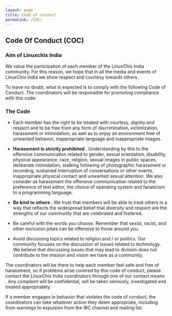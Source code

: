 ```yaml
---
layout: page
title: Code of conduct
permalink: /COC/
---
```


## Code Of Conduct (COC)

### Aim of Linuxchix India

We value the participation of each member of the LinuxChix India community. For this reason, we hope that in all the media and events of LinuxChix India we show respect and courtesy towards others.




To leave no doubt, what is expected is to comply with the following Code of Conduct. The coordinators will be responsible for promoting compliance with this code:

### The Code

* Each member has the right to be treated with courtesy, dignity and respect and to be free from any form of discrimination, victimization, harassment or intimidation; as well as to enjoy an environment free of unwanted behavior, inappropriate language and inappropriate images.<br>


* **Harassment is strictly prohibited** . Understanding by this to the offensive communication related to gender, sexual orientation, disability, physical appearance, race, religion, sexual images in public spaces, deliberate intimidation, stalking following of photographic harassment or recording, sustained interruption of conversations or other events, inappropriate physical contact and unwanted sexual attention. We also consider as harassment the offensive communication related to the preference of text editor, the choice of operating system and fanaticism to a programming language.<br>


* **Be kind to others** : We trust that members will be able to treat others in a way that reflects the widespread belief that diversity and respect are the strengths of our community that are celebrated and fostered.<br>


* Be careful with the words you choose. Remember that sexist, racist, and other exclusion jokes can be offensive to those around you.<br>


* Avoid discussing topics related to religion and / or politics. Our community focuses on the discussion of issues related to technology. We believe that discussing issues that may lead to division does not contribute to the mission and vision we have as a community.



The coordinators will be there to help each member feel safe and free of harassment, so if problems arise covered by this code of conduct, please contact the LinuxChix India coordinators through one of our contact means . Any complaint will be confidential, will be taken seriously, investigated and treated appropriately.



If a member engages in behavior that violates the code of conduct, the coordinators can take whatever action they deem appropriate, including from warnings to expulsion from the IRC channel and mailing list.